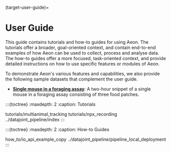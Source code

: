 (target-user-guide)=
# User Guide
This guide contains tutorials and how-to guides for using Aeon. 
The tutorials offer a broader, goal-oriented context, and contain end-to-end examples of how Aeon can be used to collect, process and analyse data. 
The how-to guides offer a more focused, task-oriented context, and provide detailed instructions on how to use specific features or modules of Aeon.

To demonstrate Aeon's various features and capabilities, we also provide the following sample datasets that complement the user guide.

- [**Single mouse in a foraging assay**](https://doi.org/10.5281/zenodo.13881884): A two-hour snippet of a single mouse in a foraging assay consisting of three food patches.

:::{toctree}
:maxdepth: 2
:caption: Tutorials

tutorials/multianimal_tracking
tutorials/npx_recording
../datajoint_pipeline/index
:::

:::{toctree}
:maxdepth: 2
:caption: How-to Guides

how_to/io_api_example_copy
../datajoint_pipeline/pipeline_local_deployment
:::